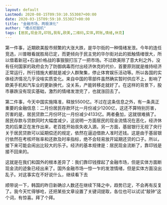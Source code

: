 ```yaml
---
layout: default
Lastmod: 2020-08-15T09:59:10.553087+00:00
date: 2020-03-15T09:59:10.553027+00:00
title: "金融市场，两极演化"
author: "槽点挖掘机"
tags: [居民,现金流,印钱,我有,欧美,二维码,实体,转账,情绪,休克]
---
```


第一件事，近期欧美股市频繁的大涨大跌，是华尔街的一种情绪发泄。今年的连任竞选，川普眼看就胜局已定，而更倾向于民主党的华尔街对此的抵触情绪很大，所以借着新冠+石油价格战的事狠狠打压了一把市场。不过欧美除了意大利之外，没有任何国家的政府会为了防御病毒而付出经济休克的代价，首要原则就是维持经济正常运行，所行措施大都就是减少人群聚集，停止体育娱乐活动等。所以各国的实体经济情况几乎没啥实质变化。来自中国的零部件虽然确实暂时供应不上，影响了欧美手机和汽车业的更新换代，没关系，产能转移走就好了。在这样的背景下，股市暴跌没有现实基础，激烈的情绪发泄完了，也就涨回去了。

第二件事，今天中国实施降准，释放5500亿。不过在这条信息之外，有一条真正重要的金融信息：二月份居民存款环比一月份减少1200亿，这还不算特别厉害，厉害的是，居民贷款二月份环比一月份减少4133亿。两者叠加，这就很难搞了。居民存款与贷款同时大幅度减少，这说明一方面居民的现金流情况在恶化，经济休克的后果正在发作出来，老百姓开始丧失收入源。另一方面，基层银行无视了央行关于居民贷款可以延期偿还的规定，依然在逼迫借款人准时还钱。这是由于基层银行依然在考核坏账率和还款及时率指标，绝不会轻易放开延期还贷的口子。所以，接下来可能会闹出比较大的乐子。经济的基本规律是：居民现金流断了，靠印钱是接不回来的。

这就是在我们和国外的根本差异了：我们靠印钱撑起了金融市场，但是实体方面断现金流的迹象已经出来了。国外金融市场一惊一乍的发泄情绪，但是实体方面没出乱子。对这事实在不好说什么，继续看下去

顺带说一下，韩国的昨日新确诊人数还在继续下降之中，趋势已定，不会再有反复了。我今天忙得够呛，还把某些文章设置了关键词提取，各位也可以试试“敲钟”这个词，有惊喜。拜了个拜。
